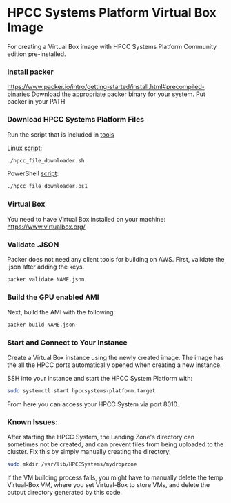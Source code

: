 # HPCC Systems Platform Virtual Box Image
For creating a Virtual Box image with HPCC Systems Platform Community edition pre-installed.


### Install packer
https://www.packer.io/intro/getting-started/install.html#precompiled-binaries
Download the appropriate packer binary for your system.
Put packer in your PATH


### Download HPCC Systems Platform Files
Run the script that is included in [tools](/tools)

Linux [script](/tools/hpcc_file_downloader.sh):
```sh
./hpcc_file_downloader.sh
```

PowerShell [script](/tools/hpcc_file_downloader.sh):
```sh
./hpcc_file_downloader.ps1
```


### Virtual Box
You need to have Virtual Box installed on your machine: https://www.virtualbox.org/


### Validate .JSON
Packer does not need any client tools for building on AWS. First, validate the .json after adding the keys.
```sh
packer validate NAME.json
```

### Build the GPU enabled AMI
Next, build the AMI with the following:
```sh
packer build NAME.json
```

### Start and Connect to Your Instance
Create a Virtual Box instance using the newly created image. The image has the all the HPCC ports automatically opened when creating a new instance. 

SSH into your instance and start the HPCC System Platform with:
```sh
sudo systemctl start hpccsystems-platform.target
```

From here you can access your HPCC System via port 8010.


### Known Issues:
After starting the HPCC System, the Landing Zone's directory can sometimes not be created, and can prevent files from being uploaded to the cluster. Fix this by simply manually creating the directory:
```sh
sudo mkdir /var/lib/HPCCSystems/mydropzone
```

If the VM building process fails, you might have to manually delete the temp Virtual-Box VM, where you set Virtual-Box to store VMs, and delete the output directory generated by this code.
